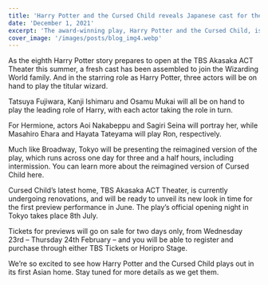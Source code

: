 ```yaml
---
title: 'Harry Potter and the Cursed Child reveals Japanese cast for the first time'
date: 'December 1, 2021'
excerpt: 'The award-winning play, Harry Potter and the Cursed Child, is coming to Tokyo later this year. And now, for the first time, you can meet the actors who will feature in this brand-new version of the production.'
cover_image: '/images/posts/blog_img4.webp'
---
```


As the eighth Harry Potter story prepares to open at the TBS Akasaka ACT Theater this summer, a fresh cast has been assembled to join the Wizarding World family. And in the starring role as Harry Potter, three actors will be on hand to play the titular wizard.

Tatsuya Fujiwara, Kanji Ishimaru and Osamu Mukai will all be on hand to play the leading role of Harry, with each actor taking the role in turn.

For Hermione, actors Aoi Nakabeppu and Sagiri Seina will portray her, while Masahiro Ehara and Hayata Tateyama will play Ron, respectively.

Much like Broadway, Tokyo will be presenting the reimagined version of the play, which runs across one day for three and a half hours, including intermission. You can learn more about the reimagined version of Cursed Child here.

Cursed Child’s latest home, TBS Akasaka ACT Theater, is currently undergoing renovations, and will be ready to unveil its new look in time for the first preview performance in June. The play’s official opening night in Tokyo takes place 8th July.

Tickets for previews will go on sale for two days only, from Wednesday 23rd – Thursday 24th February – and you will be able to register and purchase through either TBS Tickets or Horipro Stage.

We’re so excited to see how Harry Potter and the Cursed Child plays out in its first Asian home. Stay tuned for more details as we get them.